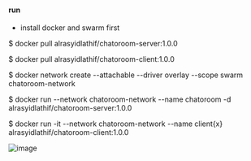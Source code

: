 #### run

- install docker and swarm first

$ docker pull alrasyidlathif/chatoroom-server:1.0.0

$ docker pull alrasyidlathif/chatoroom-client:1.0.0

$ docker network create --attachable --driver overlay --scope swarm chatoroom-network

$ docker run --network chatoroom-network --name chatoroom -d alrasyidlathif/chatoroom-server:1.0.0

$ docker run -it --network chatoroom-network --name client{x} alrasyidlathif/chatoroom-client:1.0.0

![image](https://github.com/alrasyidlathif/chatoroom/assets/22503964/d40747f2-1058-47b5-96c5-7206c57618aa)
